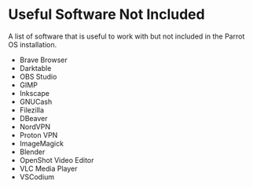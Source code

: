 # Useful Software Not Included

A list of software that is useful to work with but not included in the Parrot OS installation.

- Brave Browser
- Darktable
- OBS Studio
- GIMP
- Inkscape
- GNUCash
- Filezilla
- DBeaver
- NordVPN
- Proton VPN
- ImageMagick
- Blender
- OpenShot Video Editor
- VLC Media Player
- VSCodium
